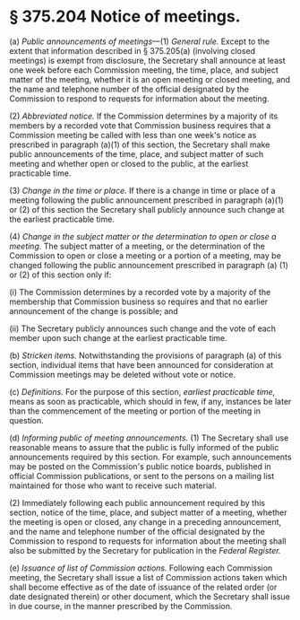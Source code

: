 # § 375.204   Notice of meetings.

(a) *Public announcements of meetings*—(1) *General rule.* Except to the extent that information described in § 375.205(a) (involving closed meetings) is exempt from disclosure, the Secretary shall announce at least one week before each Commission meeting, the time, place, and subject matter of the meeting, whether it is an open meeting or closed meeting, and the name and telephone number of the official designated by the Commission to respond to requests for information about the meeting.


(2) *Abbreviated notice.* If the Commission determines by a majority of its members by a recorded vote that Commission business requires that a Commission meeting be called with less than one week's notice as prescribed in paragraph (a)(1) of this section, the Secretary shall make public announcements of the time, place, and subject matter of such meeting and whether open or closed to the public, at the earliest practicable time.


(3) *Change in the time or place.* If there is a change in time or place of a meeting following the public announcement prescribed in paragraph (a)(1) or (2) of this section the Secretary shall publicly announce such change at the earliest practicable time. 


(4) *Change in the subject matter or the determination to open or close a meeting.* The subject matter of a meeting, or the determination of the Commission to open or close a meeting or a portion of a meeting, may be changed following the public announcement prescribed in paragraph (a) (1) or (2) of this section only if: 


(i) The Commission determines by a recorded vote by a majority of the membership that Commission business so requires and that no earlier announcement of the change is possible; and 


(ii) The Secretary publicly announces such change and the vote of each member upon such change at the earliest practicable time. 


(b) *Stricken items.* Notwithstanding the provisions of paragraph (a) of this section, individual items that have been announced for consideration at Commission meetings may be deleted without vote or notice. 


(c) *Definitions.* For the purpose of this section, *earliest practicable time,* means as soon as practicable, which should in few, if any, instances be later than the commencement of the meeting or portion of the meeting in question. 


(d) *Informing public of meeting announcements.* (1) The Secretary shall use reasonable means to assure that the public is fully informed of the public announcements required by this section. For example, such announcements may be posted on the Commission's public notice boards, published in official Commission publications, or sent to the persons on a mailing list maintained for those who want to receive such material. 


(2) Immediately following each public announcement required by this section, notice of the time, place, and subject matter of a meeting, whether the meeting is open or closed, any change in a preceding announcement, and the name and telephone number of the official designated by the Commission to respond to requests for information about the meeting shall also be submitted by the Secretary for publication in the _Federal Register._

(e) *Issuance of list of Commission actions.* Following each Commission meeting, the Secretary shall issue a list of Commission actions taken which shall become effective as of the date of issuance of the related order (or date designated therein) or other document, which the Secretary shall issue in due course, in the manner prescribed by the Commission. 




